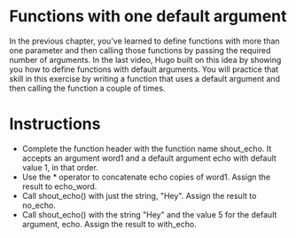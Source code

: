 # Functions with one default argument
In the previous chapter, you've learned to define functions with more than one parameter and then calling those functions by passing the required number of arguments. In the last video, Hugo built on this idea by showing you how to define functions with default arguments. You will practice that skill in this exercise by writing a function that uses a default argument and then calling the function a couple of times.

# Instructions
- Complete the function header with the function name shout_echo. It accepts an argument word1 and a default argument echo with default value 1, in that order.
- Use the * operator to concatenate echo copies of word1. Assign the result to echo_word.
- Call shout_echo() with just the string, "Hey". Assign the result to no_echo.
- Call shout_echo() with the string "Hey" and the value 5 for the default argument, echo. Assign the result to with_echo.
